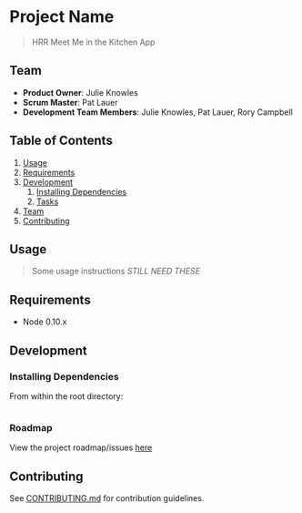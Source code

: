 # Project Name

> HRR Meet Me in the Kitchen App

## Team

  - __Product Owner__: Julie Knowles
  - __Scrum Master__: Pat Lauer
  - __Development Team Members__: Julie Knowles, Pat Lauer, Rory Campbell

## Table of Contents

1. [Usage](#Usage)
1. [Requirements](#requirements)
1. [Development](#development)
    1. [Installing Dependencies](#installing-dependencies)
    1. [Tasks](#tasks)
1. [Team](#team)
1. [Contributing](#contributing)

## Usage

> Some usage instructions *STILL NEED THESE*

## Requirements

- Node 0.10.x

## Development

### Installing Dependencies

From within the root directory:

```npm install
```

### Roadmap

View the project roadmap/issues [here](https://waffle.io/kitchencooks/kitchencooks "KitchenCooks Roadmap/Issues")


## Contributing

See [CONTRIBUTING.md](CONTRIBUTING.md) for contribution guidelines.
